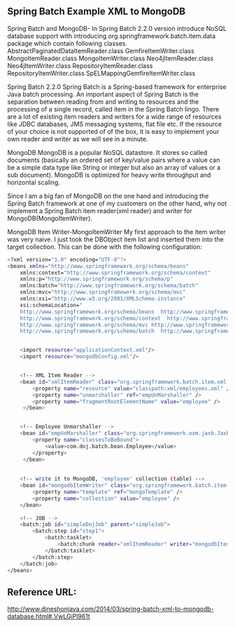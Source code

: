 Spring Batch Example XML to MongoDB
-------
Spring Batch and MongoDB-
In Spring Batch 2.2.0 version introduce NoSQL database support with introducing org.springframework.batch.item.data package which contain following classes.
AbstractPaginatedDataItemReader.class
GemfireItemWriter.class
MongoItemReader.class
MongoItemWriter.class
Neo4jItemReader.class
Neo4jItemWriter.class
RepositoryItemReader.class
RepositoryItemWriter.class
SpELMappingGemfireItemWriter.class

Spring Batch 2.2.0
Spring Batch is a Spring-based framework for enterprise Java batch processing. An important aspect of Spring Batch is the separation between reading from and writing to resources and the processing of a single record, called item in the Spring Batch lingo. There are a lot of existing item readers and writers for a wide range of resources like JDBC databases, JMS messaging systems, flat file etc. If the resource of your choice is not supported of of the box, it is easy to implement your own reader and writer as we will see in a minute.

MongoDB
MongoDB is a popular NoSQL datastore. It stores so called documents (basically an ordered set of key/value pairs where a value can be a simple data type like String or integer but also an array of values or a sub document). MongoDB is optimized for heavy write throughput and horizontal scaling.

Since I am a big fan of MongoDB on the one hand and introducing the Spring Batch framework at one of my customers on the other hand, why not implement a Spring Batch item reader(xml reader) and writer for MongoDB(MongoItemWriter).

MongoDB Item Writer-MongoItemWriter
My first approach to the item writer was very naive. I just took the DBObject item list and inserted them into the target collection. This can be done with the following configuration:


```sh
<?xml version="1.0" encoding="UTF-8"?>
<beans xmlns="http://www.springframework.org/schema/beans"
	xmlns:context="http://www.springframework.org/schema/context"
	xmlns:p="http://www.springframework.org/schema/p" 
	xmlns:batch="http://www.springframework.org/schema/batch"
	xmlns:mvc="http://www.springframework.org/schema/mvc" 
	xmlns:xsi="http://www.w3.org/2001/XMLSchema-instance"
	xsi:schemaLocation="
	http://www.springframework.org/schema/beans  http://www.springframework.org/schema/beans/spring-beans.xsd
    http://www.springframework.org/schema/context  http://www.springframework.org/schema/context/spring-context.xsd
    http://www.springframework.org/schema/mvc http://www.springframework.org/schema/mvc/spring-mvc.xsd
    http://www.springframework.org/schema/batch  http://www.springframework.org/schema/batch/spring-batch.xsd">


	<import resource="applicationContext.xml"/>
	<import resource="mongodbConfig.xml"/>


	<!-- XML Item Reader -->	
	<bean id="xmlItemReader" class="org.springframework.batch.item.xml.StaxEventItemReader">
		<property name="resource" value="classpath:xml/employees.xml" />
		<property name="unmarshaller" ref="empUnMarshaller" />
		<property name="fragmentRootElementName" value="employee" />
 	 </bean>


	<!-- Employee Unmarshaller -->
	<bean id="empUnMarshaller" class="org.springframework.oxm.jaxb.Jaxb2Marshaller">
		<property name="classesToBeBound">
			<value>com.doj.batch.bean.Employee</value>
		</property>
 	 </bean>
 	 
 	 
	<!-- write it to MongoDB, 'employee' collection (table) -->
    <bean id="mongodbItemWriter" class="org.springframework.batch.item.data.MongoItemWriter">
		<property name="template" ref="mongoTemplate" />
		<property name="collection" value="employee" />
    </bean>
    
    <!-- JOB -->
    <batch:job id="simpleDojJob" parent="simpleJob">
    	<batch:step id="step1">
    		<batch:tasklet>
    			<batch:chunk reader="xmlItemReader" writer="mongodbItemWriter" commit-interval="2"/>
    		</batch:tasklet>
    	</batch:step>
    </batch:job>   
</beans>
```


Reference URL:
----
http://www.dineshonjava.com/2014/03/spring-batch-xml-to-mongodb-database.html#.VwLGiPl961t